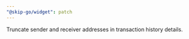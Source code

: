 ```yaml
---
"@skip-go/widget": patch
---
```

Truncate sender and receiver addresses in transaction history details.
